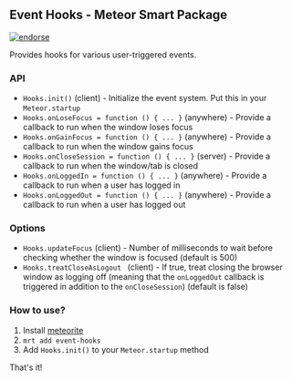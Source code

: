 ## Event Hooks - Meteor Smart Package

[![endorse](https://api.coderwall.com/benjaminrh/endorsecount.png)](https://coderwall.com/benjaminrh)

Provides hooks for various user-triggered events.


### API

 * `Hooks.init()` (client) - Initialize the event system. Put this in your `Meteor.startup`
 * `Hooks.onLoseFocus = function () { ... }` (anywhere) - Provide a callback to run when the window loses focus
 * `Hooks.onGainFocus = function () { ... }` (anywhere) - Provide a callback to run when the window gains focus
 * `Hooks.onCloseSession = function () { ... }` (server) - Provide a callback to run when the window/tab is closed
 * `Hooks.onLoggedIn = function () { ... }` (anywhere) - Provide a callback to run when a user has logged in
 * `Hooks.onLoggedOut = function () { ... }` (anywhere) - Provide a callback to run when a user has logged out


### Options

 * `Hooks.updateFocus` (client) - Number of milliseconds to wait before checking whether the window is focused (default is 500)
 * `Hooks.treatCloseAsLogout ` (client) - If true, treat closing the browser window as logging off (meaning that the `onLoggedOut` callback is triggered in addition to the `onCloseSession`) (default is false)


### How to use?

1. Install [meteorite](https://github.com/oortcloud/meteorite)
2. `mrt add event-hooks`
3. Add `Hooks.init()` to your `Meteor.startup` method

That's it!